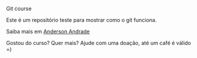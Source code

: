 Git course

Este é um repositório teste para mostrar como o git funciona.

Saiba mais em [Anderson Andrade](http://andersondrade@gmail.com)

Gostou do curso? Quer mais? Ajude com uma doação, até um café é válido =)
